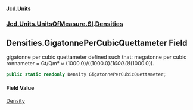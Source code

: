 #### [Jcd.Units](index.md 'index')
### [Jcd.Units.UnitsOfMeasure.SI](Jcd.Units.UnitsOfMeasure.SI.md 'Jcd.Units.UnitsOfMeasure.SI').[Densities](Densities.md 'Jcd.Units.UnitsOfMeasure.SI.Densities')

## Densities.GigatonnePerCubicQuettameter Field

gigatonne per cubic quettameter defined such that: megatonne per cubic ronnameter = Gt/Qm³ ×
(1000.0)/((1000.0)*(1000.0)*(1000.0)).

```csharp
public static readonly Density GigatonnePerCubicQuettameter;
```

#### Field Value
[Density](Density.md 'Jcd.Units.UnitTypes.Density')